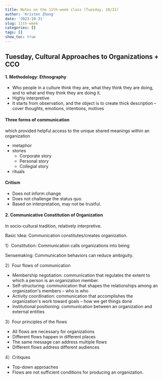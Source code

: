 ```yaml
---
title: Notes on the 11th-week class (Tuesday, 10/31)
author: 'Kristen Zhang'
date: '2023-10-31'
slug: 11th-week
categories: []
tags: []
show_toc: true
---
```


## Tuesday, Cultural Approaches to Organizations + CCO

#### 1. Methodology: Ethnography

- Who people in a culture think they are, what they think they are doing, and to what and they think they are doing it.
- Highly interpretive
- It starts from observation, and the object is to create thick description – cover thoughts, emotions, intentions, motives

#### Three forms of communication

which provided helpful access to the unique shared meanings within an organization

- metaphor
- stories
  - Corporate story
  - Personal story
  - Collegial story
- rituals

#### Critism

- Does not inform change
- Does not challenge the status quo.
- Based on interpretation, may not be trustful.

#### 2. Communicative Constitution of Organization

In socio-cultural tradition, relatively interpretive.

Basic Idea: Communication constitutes/creates organization.

1）Constitution: Communication calls organizations into being

Sensemaking: Communication behaviors can reduce ambiguity.

2）Four flows of communication

- Membership negotiation: communication that regulates the extent to which a person is an organization member.
- Self-structuring: communication that shapes the relationships among an organization's members – who is who
- Activity coordination: communication that accomplishes the organization's work toward goals – how we get things done
- Institutional positioning: communication between an organization and external entities

3）Four principles of the flows

- All flows are necessary for organizations
- Different flows happen in different places
- The same message can address multiple flows
- Different flows address different audiences

4）Critiques

- Top-down approaches
- Flows are not sufficient conditions for producing an organization.





